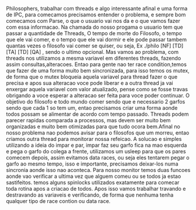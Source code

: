 Philosophers, trabalhar com threads e algo interessante afinal e uma forma de IPC, para comecamos precisamos entender o problema, e sempre bom comecamos com Parse, o que o usuario vai nos da e o que vamos fazer com essa informacao.
Na chamada do nosso progama o usuario tem que passar a quantidade de Threads, O tempo de morte do Filosofo, o tempo que ele vai comer, e o tempo que ele vai dormir e ele pode passar tambem quantas vezes o filosofo vai comer se quiser, ou seja, 
Ex ./philo [NF] [TD] [TA] [TD] [QA] , sendo o ultimo opcional.
Mas vamos ao problema, com threads nos utilizamos a mesma variavel em diferentes threads, fazendo assim consultas,alteracoes. Entao para gente nao ter race condition,temos que fazer de uma forma muito bem sincronizada, para isso
temos os mutex, de forma que o mutex bloqueia aquela variavel para thread fazer o que precisa e apos sua alteracao voce pode liberar e a outra thread ja vai enxergar aquela variavel com valor atualizado, pense como se fosse travas 
obrigando a voce esperar a alteracao ser feita para voce poder continuar. O objetivo do filosofo e todo mundo comer sendo que e necessario 2 garfos sendo que cada 1 so tem um, entao precisamos criar uma forma aonde todos possam se alimentar
de acordo com tempo passado. Threads podem parecer rapidas comparada a processos, mas devem ser muito bem organizadas e muito bem otimizadas para que tudo ocora bem.Afinal no nosso problema nao podemos avisar para o filosofos que um morreu, entao
criamos outra thread para monitorar nossa refeicao. 
A solucao e simples utilizando a ideia do impar e par, impar faz seu garfo fica na mao esquerda e pega o garfo do colega a frente, utilizamos um usleep para que os pares comecem depois, assim evitamos data races, ou seja eles tentarem pegar o garfo ao mesmo tempo,
isso e importante, precisamos deixar-los numa sincronia aonde isso nao aconteca. Para nosso monitor temos duas funcoes aonde vao verificar a ultima vez que alguem comeu ou se todos ja estao sastifeitos. temos alguns spinlocks utilizados exatamente para comecar toda rotina apos 
a criacao de todos. Apos isso vamos trabalhar travando e destravando as variaveis e verificando, de forma que nenhuma tenha qualquer tipo de race contion ou data race.
